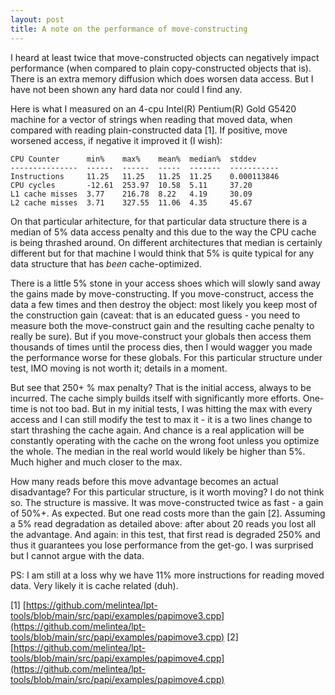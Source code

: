 ```yaml
---
layout: post
title: A note on the performance of move-constructing
---
```


I heard at least twice that move-constructed objects can negatively impact performance (when compared to plain copy-constructed objects that is). There is an extra memory diffusion which does worsen data access. But I have not been shown any hard data nor could I find any.

Here is what I measured on an 4-cpu Intel(R) Pentium(R) Gold G5420 machine for a vector of strings when reading that moved data, when compared with reading plain-constructed data [1]. If positive, move worsened access, if negative it improved it (I wish):

    CPU Counter      min%    max%    mean%  median%  stddev     
    ---------------  ------  ------  -----  -------  -----------
    Instructions     11.25   11.25   11.25  11.25    0.000113846
    CPU cycles       -12.61  253.97  10.58  5.11     37.20      
    L1 cache misses  3.77    216.78  8.22   4.19     30.09      
    L2 cache misses  3.71    327.55  11.06  4.35     45.67      

On that particular arhitecture, for that particular data structure there is a median of 5% data access penalty and this due to the way the CPU cache is being thrashed around. On different architectures that median is certainly different but for that machine I would think that 5% is quite typical for any data structure that has *been* cache-optimized. 

There is a little 5% stone in your access shoes which will slowly sand away the gains made by move-constructing. If you move-construct, access the data a few times and then destroy the object: most likely you keep most of the construction gain (caveat: that is an educated guess - you need to measure both the move-construct gain and the resulting cache penalty to really be sure). But if you move-construct your globals then access them thousands of times until the process dies, then I would wagger you made the performance worse for these globals. For this particular structure under test, IMO moving is not worth it; details in a moment. 

But see that 250+ % max penalty? That is the initial access, always to be incurred. The cache simply builds itself with significantly more efforts. One-time is not too bad. But in my initial tests, I was hitting the max with every access and I can still modify the test to max it - it is a two lines change to start thrashing the cache again. And chance is a real application will be constantly operating with the cache on the wrong foot unless you optimize the whole. The median in the real world would likely be higher than 5%. Much higher and much closer to the max.

How many reads before this move advantage becomes an actual disadvantage? For this particular structure, is it worth moving? I do not think so. The structure is massive. It was move-constructed twice as fast - a gain of 50%+.  As expected.  But one read costs more than the gain [2]. Assuming a 5% read degradation as detailed above: after about 20 reads you lost all the advantage.  And again: in this test, that first read is degraded 250% and thus it guarantees you lose performance from the get-go. I was surprised but I cannot argue with the data.  

PS: I am still at a loss why we have 11% more instructions for reading moved data. Very likely it is cache related (duh).

[1] [https://github.com/melintea/lpt-tools/blob/main/src/papi/examples/papimove3.cpp](https://github.com/melintea/lpt-tools/blob/main/src/papi/examples/papimove3.cpp)
[2] [https://github.com/melintea/lpt-tools/blob/main/src/papi/examples/papimove4.cpp](https://github.com/melintea/lpt-tools/blob/main/src/papi/examples/papimove4.cpp)
